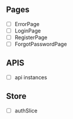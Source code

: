 ## Pages

- [ ] ErrorPage
- [ ] LoginPage
- [ ] RegisterPage
- [ ] ForgotPasswordPage

## APIS

- [ ] api instances

## Store

- [ ] authSlice
